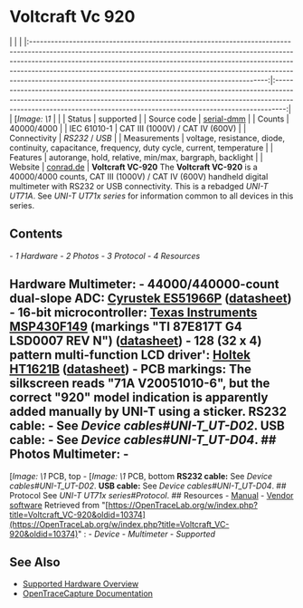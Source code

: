 # Voltcraft Vc 920
| | | |:-----------------------------------------------------------------------------------------------------------------------------------------------------------------------------------------------------------------------------------------------------------------------------------------------------------------------------------------------------------------------------------------:|:---------------------------------------------------------------------------------------------------------------------------------------------------------------------------------------------------------------------------------------------:| | [*Image: \1* | | | Status | supported | | Source code | [serial-dmm](http://github.com/OpenTraceLab/?p=OpenTraceCapture.git;a=tree;f=src/hardware/serial-dmm) | | Counts | 40000/4000 | | IEC 61010-1 | CAT III (1000V) / CAT IV (600V) | | Connectivity | *RS232* / *USB* | | Measurements | voltage, resistance, diode, continuity, capacitance, frequency, duty cycle, current, temperature | | Features | autorange, hold, relative, min/max, bargraph, backlight | | Website | [conrad.de](https://web.archive.org/web/20120824044029/http://www.conrad.de/ce/de/product/123296/VOLTCRAFT-VC920-TRMS-Digital-Multimeter-m-Software-VC900-Serie-400004000-Counts-CAT-IV-600V) | **Voltcraft VC-920** The **Voltcraft VC-920** is a 40000/4000 counts, CAT III (1000V) / CAT IV (600V) handheld digital multimeter with RS232 or USB connectivity. This is a rebadged *UNI-T UT71A*. See *UNI-T UT71x series* for information common to all devices in this series.
## Contents
\- *1 Hardware* \- *2 Photos* \- *3 Protocol* \- *4 Resources*
## Hardware **Multimeter**: \- **44000/440000-count dual-slope ADC**: [Cyrustek ES51966P](http://www.cyrustek.com.tw/product-1-44000.htm#ES51966) ([datasheet](http://www.cyrustek.com.tw/spec/ES51966A.pdf)) \- **16-bit microcontroller**: [Texas Instruments MSP430F149](http://www.ti.com/product/msp430f149) (markings "TI 87E817T G4 LSD0007 REV N") ([datasheet](http://www.ti.com/lit/gpn/msp430f149)) \- **128 (32 x 4) pattern multi-function LCD driver'**: [Holtek HT1621B](http://www.holtek.com.tw/english/docum/consumer/1621.htm) ([datasheet](http://www.holtek.com.tw/pdf/consumer/ht1621v310.pdf)) \- **PCB markings**: The silkscreen reads "71A V20051010-6", but the correct "920" model indication is apparently added manually by UNI-T using a sticker. **RS232 cable:** \- See *Device cables#UNI-T_UT-D02*. **USB cable:** \- See *Device cables#UNI-T_UT-D04*. ## Photos **Multimeter**: \-
[*Image: \1*
PCB, top
\-
[*Image: \1*
PCB, bottom
**RS232 cable:** See *Device cables#UNI-T_UT-D02*. **USB cable:** See *Device cables#UNI-T_UT-D04*. ## Protocol See *UNI-T UT71x series#Protocol*. ## Resources \- [Manual](http://www.produktinfo.conrad.com/datenblaetter/100000-124999/123296-an-01-ml-VOLTCRAFT_VC920_DMM_de_en_fr_nl.pdf) \- [Vendor software](http://www.produktinfo.conrad.com/datenblaetter/100000-124999/123296-up-01-en-VC920DMM_WIN7_32_64bit_V3_00.zip)
Retrieved from "[https://OpenTraceLab.org/w/index.php?title=Voltcraft_VC-920&oldid=10374](https://OpenTraceLab.org/w/index.php?title=Voltcraft_VC-920&oldid=10374)"
: \- *Device* \- *Multimeter* \- *Supported*
## See Also
- [Supported Hardware Overview](../supported-hardware.md)
- [OpenTraceCapture Documentation](../../opentracecapture/overview.md)
